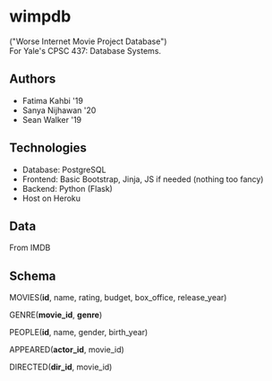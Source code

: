 # wimpdb
("Worse Internet Movie Project Database")  
For Yale's CPSC 437: Database Systems.  

## Authors
* Fatima Kahbi '19
* Sanya Nijhawan '20
* Sean Walker '19

## Technologies
* Database: PostgreSQL
* Frontend: Basic Bootstrap, Jinja, JS if needed (nothing too fancy)
* Backend: Python (Flask)
* Host on Heroku

## Data
From IMDB

## Schema
MOVIES(__id__, name, rating, budget, box\_office, release\_year)

GENRE(__movie\_id__, __genre__)

PEOPLE(__id__, name, gender, birth\_year)

APPEARED(__actor\_id__, movie\_id)

DIRECTED(__dir\_id__, movie\_id)

